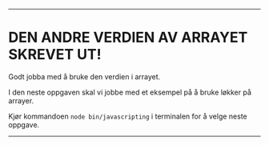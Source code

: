 ---

# DEN ANDRE VERDIEN AV ARRAYET SKREVET UT!

Godt jobba med å bruke den verdien i arrayet.

I den neste oppgaven skal vi jobbe med et eksempel på å bruke løkker på arrayer.

Kjør kommandoen `node bin/javascripting` i terminalen for å velge neste oppgave.

---